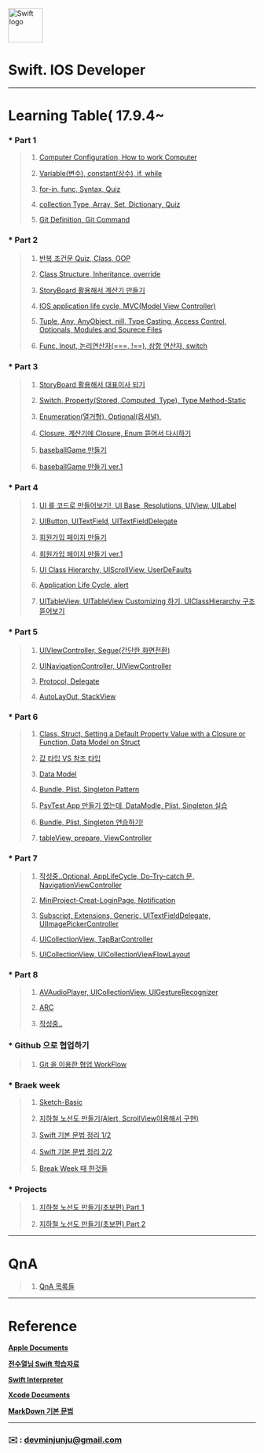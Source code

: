 
<img src="https://swift.org/assets/images/swift.svg" alt="Swift logo" height="70" >


# Swift. IOS Developer 

 
---  



# Learning Table( 17.9.4~

### *  **Part 1**

> 1. [Computer Configuration, How to work Computer](/study/1_17-9-4.md)
> 
> 2. [Variable(변수), constant(상수), if, while](/study/2_17-9-5.md)
> 
> 3. [for-in, func, Syntax, Quiz](/study/3_17-9-6.md)
> 
> 4. [collection Type, Array, Set, Dictionary, Quiz](/study/4_17-9-7.md)
>
> 5. [Git Definition, Git Command](/study/5_17-9-8_git.md)

### *  **Part 2**

> 1. [반복,조건문 Quiz, Class, OOP](/study/6_17-9-11.md)
> 
> 2. [Class Structure, Inheritance, override](/study/7_17-9-13.md)
> 
> 3. [StoryBoard 활용해서 계산기 만들기](/study/8_17-9-14.md)
> 
> 4. [IOS application life cycle, MVC(Model View Controller)](/study/9_17-9-15.md)
> 
> 5. [Tuple, Any, AnyObject, nill, Type Casting, Access Control, Optionals, Modules and Sourece Files](/study/10_17-9-16.md)
> 
> 6. [Func, Inout, 논리연산자(===, !==), 삼항 연산자, switch](/study/11_17-9-16.md)


### *  **Part 3**

> 1. [StoryBoard 활용해서 대표이사 되기](/study/12_17-9-18.md)
>
> 2. [Switch, Property(Stored, Computed, Type), Type Method-Static](/study/13_17-9-18.md)
>
> 3. [Enumeration(열거형), Optional(옵셔널), ](/study/14_17-9-19.md)
> 
> 4. [Closure, 계산기에 Closure, Enum 뜯어서 다시하기](/study/15_17-9-20.md)
> 
> 5. [baseballGame 만들기](/study/16_17-9-21.md)
> 
> 6. [baseballGame 만들기 ver.1](/study/16-1_17-9-21.md)


### *  **Part 4** 

> 1. [UI 를 코드로 만들어보기!, UI Base, Resolutions, UIView, UILabel](/study/17_17-9-25.md)
> 
> 2. [UIButton, UITextField, UITextFieldDelegate](/study/18_17-9-26.md)
> 
> 3. [회원가입 페이지 만들기](/study/19_17-9-27.md)
> 
> 4. [회원가입 페이지 만들기 ver.1](/study/19-1_17-9-27.md)
> 
> 5. [UI Class Hierarchy, UIScrollView, UserDeFaults](/study/20_17-9-28.md)
> 
> 6. [Application Life Cycle, alert](/study/20-1_17-9-28.md)
> 
> 7. [UITableView, UITableView Customizing 하기, UIClassHierarchy 구조 뜯어보기](/study/21_17-9-29.md)
 
### *  **Part 5** 

> 1. [UIVIewController, Segue(간단한 화면전환)](/study/22_17-10-10.md)
> 
> 2. [UINavigationController, UIViewController](/study/23_17-10-11.md)
> 
> 3. [Protocol, Delegate](/study/24_17-10-12.md)
> 
> 4. [AutoLayOut, StackView](/study/25_17-10-13-AutoLayout.md)


### *  **Part 6** 

> 1. [Class, Struct, Setting a Default Property Value with a Closure or Function, Data Model on Struct](/study/26_17-10-16-Class-Struct.md)
> 
> 2. [값 타입 VS 참조 타입 ](/study/27_17-10-16-Class-Struct.md)
> 
> 3. [Data Model](/study/28_17-10-17-Data-Modeling.md)
> 
> 4. [Bundle, Plist, Singleton Pattern](/study/29_17-10-18-Bundle-Plist-Singletone-Pattern.md)
> 
> 5. [PsyTest App 만들기 였는데, DataModle, Plist, Singleton 실습](/study/30_17-10-18-PsyTest.md)
> 
> 6. [Bundle, Plist, Singleton 연습하기!](/study/31_17-10-19-prectice-Bundle-Plist-Singleton.md)
> 
> 7. [tableView, prepare, ViewController](/study/32_17-10-20-tableView.md)



### *  **Part 7** 

> 1. [작성중..Optional, AppLifeCycle, Do-Try-catch 문, NavigationViewController](/study/34_17-10-23-all-review.md)
> 
> 2. [MiniProject-Creat-LoginPage, Notification](/study/35_17-10-24-Combine-Project.md)
> 
> 3. [Subscript, Extensions, Generic, UITextFieldDelegate, UIImagePickerController](/study/36_17-10-25-Subscript-Extensions-Generic-UITextFieldDelegate-UIImagePickerController.md)
> 
> 4. [UICollectionView, TapBarController](/study/37_17-10-26-musicfile.md)
> 
> 5. [UICollectionView, UICollectionViewFlowLayout](/study/38_17-10-27-CollectionView-gesture.md)
> 

### *  **Part 8** 

> 1. [AVAudioPlayer, UICollectionView, UIGestureRecognizer](/study/39_17-10-30-AVAudioPlayer-UICollectionView-UIGestureRecognizer.md)
> 
> 2. [ARC](/study/40_17-10-31-ARC.md)
> 
> 3. [작성중..](/study/41) 




### *  **Github 으로 협업하기** 

> 1. [Git 을 이용한 협업 WorkFlow](/study/0_17-10-28-github-recture.md)
> 




### *  **Braek week** 

> 1. [Sketch-Basic](/breakweek/sketch.md)
> 
> 2. [지하철 노선도 만들기(Alert, ScrollView이용해서 구현)](/breakweek/CreatSubway.md)
> 
> 3. [Swift 기본 문법 정리 1/2](/breakweek/2017-10-9-online.md)
> 
> 4. [Swift 기본 문법 정리 2/2](/breakweek/2017-10-10-online.md)
> 
> 5. [Break Week 때 한것들](/breakweek/breakWeek.md)



### * **Projects** 

> 1. [지하철 노선도 만들기(초보편) Part 1](https://devminjun.github.io/blog/CreatSubway-ver1)
> 
> 2. [지하철 노선도 만들기(초보편) Part 2](https://devminjun.github.io/blog/CreatSubway-ver2)
> 
> 





---


# QnA

> 1. [QnA 목록들](/study/QnA.md)

 



---


# Reference 

**[Apple Documents](https://developer.apple.com/library/content/documentation/Swift/Conceptual/Swift_Programming_Language/)**

**[전수열님 Swift 학습자료](https://devxoul.gitbooks.io/ios-with-swift-in-40-hours/content/)**

**[Swift Interpreter](https://swift.sandbox.bluemix.net/#/repl)**

**[Xcode Documents](http://help.apple.com/xcode/mac/9.0/#/)**

**[MarkDown 기본 문법](/study/2017-10-13-markdown.md)**

---



### **:envelope:**  : <devminjunju@gmail.com>


